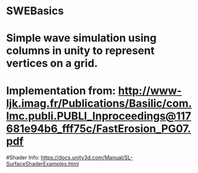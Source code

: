 # SWEBasics

# Simple wave simulation using columns in unity to represent vertices on a grid. 

# Implementation from: http://www-ljk.imag.fr/Publications/Basilic/com.lmc.publi.PUBLI_Inproceedings@117681e94b6_fff75c/FastErosion_PG07.pdf

#Shader Info: https://docs.unity3d.com/Manual/SL-SurfaceShaderExamples.html
